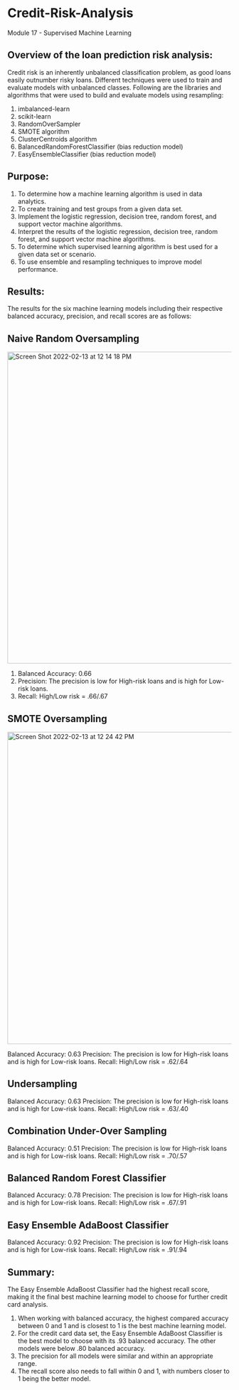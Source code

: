 # Credit-Risk-Analysis
Module 17 - Supervised Machine Learning

## Overview of the loan prediction risk analysis:

Credit risk is an inherently unbalanced classification problem, as good loans easily outnumber risky loans. Different techniques were used to train and evaluate models with unbalanced classes. Following are the libraries and algorithms that were used to build and evaluate models using resampling:

1. imbalanced-learn
2. scikit-learn
3. RandomOverSampler
4. SMOTE algorithm
5. ClusterCentroids algorithm
6. BalancedRandomForestClassifier (bias reduction model)
7. EasyEnsembleClassifier (bias reduction model)

## Purpose:

1. To determine how a machine learning algorithm is used in data analytics.
2. To create training and test groups from a given data set.
3. Implement the logistic regression, decision tree, random forest, and support vector machine algorithms.
4. Interpret the results of the logistic regression, decision tree, random forest, and support vector machine algorithms.
5. To determine which supervised learning algorithm is best used for a given data set or scenario.
6. To use ensemble and resampling techniques to improve model performance.

## Results:
The results for the six machine learning models including their respective balanced accuracy, precision, and recall scores are as follows:

## Naive Random Oversampling

<img width="701" alt="Screen Shot 2022-02-13 at 12 14 18 PM" src="https://user-images.githubusercontent.com/91294352/153766452-6512e082-b5e1-489c-b2b9-59ab66fd76f3.png">

1. Balanced Accuracy: 0.66
2. Precision: The precision is low for High-risk loans and is high for Low-risk loans.
3. Recall: High/Low risk = .66/.67

## SMOTE Oversampling

<img width="702" alt="Screen Shot 2022-02-13 at 12 24 42 PM" src="https://user-images.githubusercontent.com/91294352/153766871-59fb7399-7ea0-46ca-ba0c-11a624702c4d.png">

Balanced Accuracy: 0.63
Precision: The precision is low for High-risk loans and is high for Low-risk loans.
Recall: High/Low risk = .62/.64

## Undersampling


Balanced Accuracy: 0.63
Precision: The precision is low for High-risk loans and is high for Low-risk loans.
Recall: High/Low risk = .63/.40

## Combination Under-Over Sampling

Balanced Accuracy: 0.51
Precision: The precision is low for High-risk loans and is high for Low-risk loans.
Recall: High/Low risk = .70/.57

## Balanced Random Forest Classifier

Balanced Accuracy: 0.78
Precision: The precision is low for High-risk loans and is high for Low-risk loans.
Recall: High/Low risk = .67/.91

## Easy Ensemble AdaBoost Classifier


Balanced Accuracy: 0.92
Precision: The precision is low for High-risk loans and is high for Low-risk loans.
Recall: High/Low risk = .91/.94


## Summary:

The Easy Ensemble AdaBoost Classifier had the highest recall score, making it the final best machine learning model to choose for further credit card analysis.

1. When working with balanced accuracy, the highest compared accuracy between 0 and 1 and is closest to 1 is the best machine learning model.
2. For the credit card data set, the Easy Ensemble AdaBoost Classifier is the best model to choose with its .93 balanced accuracy. The other models were below .80 balanced accuracy. 
3. The precision for all models were similar and within an appropriate range. 
4. The recall score also needs to fall within 0 and 1, with numbers closer to 1 being the better model. 
